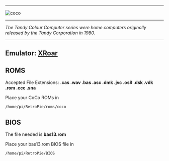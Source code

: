 ***
![coco](https://cloud.githubusercontent.com/assets/10035308/12190898/38b98fd8-b58b-11e5-9f87-520d8f70358e.png)
***
_The Tandy Colour Computer series were home computers originally released by the Tandy Corporation in 1980._
***
## Emulator: [XRoar](http://www.6809.org.uk/xroar/)

## ROMS
Accepted File Extensions: **.cas .wav .bas .asc .dmk .jvc .os9 .dsk .vdk .rom .ccc .sna**

Place your CoCo ROMs in
```
/home/pi/RetroPie/roms/coco
```
## BIOS

The file needed is **bas13.rom**

Place your bas13.rom BIOS file in
```
/home/pi/RetroPie/BIOS
```